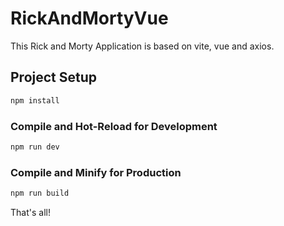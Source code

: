 # RickAndMortyVue

This Rick and Morty Application is based on vite, vue and axios.

## Project Setup

```sh
npm install
```

### Compile and Hot-Reload for Development

```sh
npm run dev
```

### Compile and Minify for Production

```sh
npm run build
```

That's all!